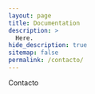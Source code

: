 ```yaml
---
layout: page
title: Documentation
description: >
  Here.
hide_description: true
sitemap: false
permalink: /contacto/
---
```


Contacto
